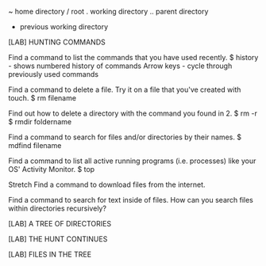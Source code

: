 ~   home directory
/   root
.   working directory
..  parent directory
-   previous working directory


[LAB] HUNTING COMMANDS

Find a command to list the commands that you have used recently.
$ history - shows numbered history of commands
Arrow keys - cycle through previously used commands

Find a command to delete a file. Try it on a file that you've created with touch.
$ rm filename

Find out how to delete a directory with the command you found in 2.
$ rm -r
$ rmdir foldername

Find a command to search for files and/or directories by their names.
$ mdfind filename

Find a command to list all active running programs (i.e. processes) like your OS' Activity Monitor.
$ top

Stretch
Find a command to download files from the internet.


Find a command to search for text inside of files. How can you search files within directories recursively?


[LAB] A TREE OF DIRECTORIES


[LAB] THE HUNT CONTINUES


[LAB] FILES IN THE TREE